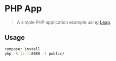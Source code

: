 # PHP App

> A simple PHP application example using [Leap](https://github.com/joseluisq/leap).

## Usage

```sh
composer install
php -S [::]:8088 -t public/
```
